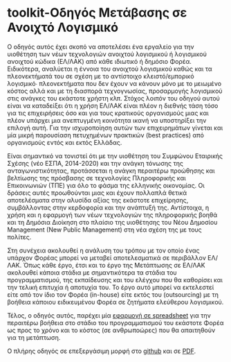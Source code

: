 # toolkit-Οδηγός Μετάβασης σε Ανοιχτό Λογισμικό

Ο οδηγός αυτός έχει σκοπό να αποτελέσει ένα εργαλείο για την υιοθέτηση των νέων τεχνολογιών ανοιχτού λογισμικού ή λογισμικού ανοιχτού κώδικα (ΕΛ/ΛΑΚ) από κάθε ιδιωτικό ή δημόσιο Φορέα. Ειδικότερα, αναλύεται η έννοια του ανοιχτού λογισμικού καθώς και τα πλεονεκτήματά του σε σχέση με το αντίστοιχο κλειστό/εμπορικό λογισμικό∙ πλεονεκτήματα που δεν έχουν να κάνουν μόνο με το μειωμένο κόστος αλλά και με τη διασπορά τεχνογνωσίας, προσαρμογής λογισμικού στις ανάγκες του εκάστοτε χρήστη κλπ. Στόχος λοιπόν του οδηγού αυτού είναι να καταδείξει ότι η χρήση ΕΛ/ΛΑΚ είναι πλέον η διεθνής τάση τόσο για τις επιχειρήσεις όσο και για τους κρατικούς οργανισμούς μιας και πλέον υπάρχει μια ανεπτυγμένη κοινότητα ικανή να υποστηρίξει την επιλογή αυτή. Για την ισχυροποίηση αυτών των επιχειρημάτων γίνεται και μία μικρή παρουσίαση πετυχημένων πρακτικών (best practices) από οργανισμούς εντός και εκτός Ελλάδας.

Είναι σημαντικό να τονιστεί ότι με την υιοθέτηση του Συμφώνου Εταιρικής Σχέσης (νέο ΕΣΠΑ, 2014-2020) και την ανάγκη τόνωσης της ανταγωνιστικότητας, προτάσσεται η ανάγκη περαιτέρω προώθησης και βελτίωσης της πρόσβασης σε τεχνολογίες Πληροφορικής και Επικοινωνιών (ΤΠΕ) για όλο το φάσμα της ελληνικής οικονομίας. Οι δράσεις αυτές προωθούνται μιας και έχουν πολλαπλά θετικά αποτελέσματα στην αλυσίδα αξίας της εκάστοτε επιχείρησης, συμβάλλοντας στην κερδοφορία και την ανάπτυξή της. Αντίστοιχα, η χρήση και η εφαρμογή των νέων τεχνολογιών της πληροφορικής βοηθά και τη Δημόσια Διοίκηση στο πλαίσιο της υιοθέτησης του Νέου Δημοσίου Management (New Public Management) στη νέα σχέση της με τους πολίτες.

Στη συνέχεια ακολουθεί η ανάλυση του τρόπου με τον οποίο ένας υπάρχον Φορέας μπορεί να μεταβεί αποτελεσματικά σε περιβάλλον ΕΛ/ΛΑΚ. Όπως κάθε έργο, έτσι και το έργο της Μετάπτωσης σε ΕΛ/ΛΑΚ ακολουθεί κάποια στάδια με σημαντικότερα τα στάδια του προγραμματισμού, της εκπαίδευσης και του ελέγχου που θα καθορίσει και την τελική επιτυχία ή αποτυχία του. Το έργο αυτό μπορεί να εκτελεστεί είτε από τον ίδιο τον Φορέα (in-house) είτε εκτός του (outsourcing) με τη βοήθεια κάποιου ειδικευμένου Φορέα σε ζητήματα ελεύθερου λογισμικού.

Τέλος, ο οδηγός αυτός, παρέχει μία [εφαρμογή σε spreadsheet](https://github.com/ellak-monades-aristeias/toolkit-metabasi/blob/master/Metabasi%20-%20spreadsheet.ods) για την περαιτέρω βοήθεια στο στάδιο του προγραμματισμού του εκάστοτε Φορέα ως προς το χρόνο και το κόστος (σε ανθρωποώρες) που θα απαιτηθούν για τη μετάπτωση.

O πλήρης οδηγός σε επεξεργάσιμη μορφή στο [github](https://github.com/ellak-monades-aristeias/toolkit-metabasi/blob/master/toolkit-metavasi.md) και σε [PDF](https://github.com/ellak-monades-aristeias/toolkit-metabasi/blob/master/ToolKit%20-%20%CE%9C%CE%B5%CF%84%CE%AC%CE%B2%CE%B1%CF%83%CE%B7%CF%82%20draft%2010.pdf).

